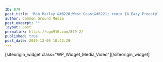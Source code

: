 ```yaml
---
ID: 879
post_title: 'Rob Marley &#8220;West Coast&#8221; remix {G Eazy Freestyle}'
author: Common Ground Media
post_excerpt: ""
layout: post
permalink: https://cgm916.com/879-2/
published: true
post_date: 2019-12-09 10:42:29
---
```

<div id="pl-879"  class="panel-layout" ><div id="pg-879-0"  class="panel-grid panel-no-style"  data-style="{&quot;background_image_attachment&quot;:false,&quot;background_display&quot;:&quot;tile&quot;,&quot;lsow_dark_bg&quot;:&quot;&quot;,&quot;cell_alignment&quot;:&quot;flex-start&quot;,&quot;iw-visible-screen&quot;:&quot;iw-all&quot;,&quot;iw-visible-layout&quot;:&quot;iw-all&quot;}"  data-ratio="1"  data-ratio-direction="right" ><div id="pgc-879-0-0"  class="panel-grid-cell panel-grid-cell-empty"  data-weight="0.33333333333333" ></div><div id="pgc-879-0-1"  class="panel-grid-cell panel-grid-cell-mobile-last"  data-weight="0.33333333333333" ><div id="panel-879-0-1-0" class="so-panel widget widget_media_video panel-first-child panel-last-child" data-index="0" data-style="{&quot;background_image_attachment&quot;:false,&quot;background_display&quot;:&quot;tile&quot;,&quot;iw-visible-screen&quot;:&quot;iw-all&quot;,&quot;iw-visible-layout&quot;:&quot;iw-all&quot;}" >[siteorigin_widget class="WP_Widget_Media_Video"]<input type="hidden" value="{&quot;instance&quot;:{&quot;attachment_id&quot;:0,&quot;url&quot;:&quot;https:\/\/www.youtube.com\/watch?v=nCEtTD8jSb0&quot;,&quot;title&quot;:&quot;Rob Marley \&quot;West Coast\&quot; remix {G Eazy Freestyle}&quot;,&quot;preload&quot;:&quot;metadata&quot;,&quot;loop&quot;:false,&quot;content&quot;:&quot;&quot;,&quot;mp4&quot;:&quot;&quot;,&quot;m4v&quot;:&quot;&quot;,&quot;webm&quot;:&quot;&quot;,&quot;ogv&quot;:&quot;&quot;,&quot;flv&quot;:&quot;&quot;,&quot;so_sidebar_emulator_id&quot;:&quot;media_video-87910000&quot;,&quot;option_name&quot;:&quot;widget_media_video&quot;},&quot;args&quot;:{&quot;before_widget&quot;:&quot;&lt;div id=\&quot;panel-879-0-1-0\&quot; class=\&quot;so-panel widget widget_media_video panel-first-child panel-last-child\&quot; data-index=\&quot;0\&quot; data-style=\&quot;{&amp;quot;background_image_attachment&amp;quot;:false,&amp;quot;background_display&amp;quot;:&amp;quot;tile&amp;quot;,&amp;quot;iw-visible-screen&amp;quot;:&amp;quot;iw-all&amp;quot;,&amp;quot;iw-visible-layout&amp;quot;:&amp;quot;iw-all&amp;quot;}\&quot; &gt;&quot;,&quot;after_widget&quot;:&quot;&lt;\/div&gt;&quot;,&quot;before_title&quot;:&quot;&lt;h3 class=\&quot;widget-title\&quot;&gt;&quot;,&quot;after_title&quot;:&quot;&lt;\/h3&gt;&quot;,&quot;widget_id&quot;:&quot;widget-0-1-0&quot;}}" />[/siteorigin_widget]</div></div><div id="pgc-879-0-2"  class="panel-grid-cell panel-grid-cell-empty"  data-weight="0.33333333333333" ></div></div></div>
